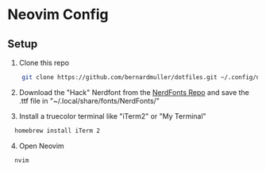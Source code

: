 # Neovim Config

## Setup

1. Clone this repo

```sh
	git clone https://github.com/bernardmuller/dotfiles.git ~/.config/nvim
```

2. Download the "Hack" Nerdfont from the [NerdFonts Repo](https://github.com/ryanoasis/nerd-fonts "NerdFonts Repo") and save the .ttf file in "~/.local/share/fonts/NerdFonts/"

3. Install a truecolor terminal like "iTerm2" or "My Terminal"

```sh
  homebrew install iTerm 2
```

4. Open Neovim

```sh
  nvim
```
